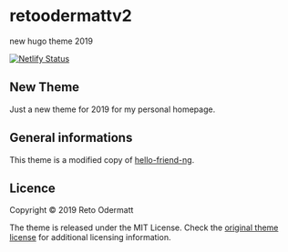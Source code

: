 # retoodermattv2
new hugo theme 2019

[![Netlify Status](https://api.netlify.com/api/v1/badges/43ae2aa2-8535-4265-9f7f-a62ed014e7c9/deploy-status)](https://app.netlify.com/sites/retoodermatt/deploys)

## New Theme

Just a new theme for 2019 for my personal homepage. 



## General informations

This theme is a modified copy of [hello-friend-ng](https://github.com/rhazdon/hugo-theme-hello-friend-ng).


## Licence

Copyright © 2019 Reto Odermatt

The theme is released under the MIT License. Check the [original theme license](https://github.com/rhazdon/hugo-theme-hello-friend-ng/blob/master/LICENSE.md) for additional licensing information.
